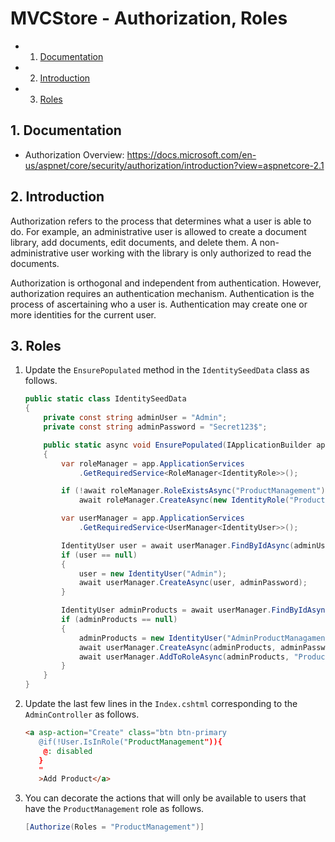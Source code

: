 # MVCStore - Authorization, Roles

<!-- vscode-markdown-toc -->
* 1. [Documentation](#Documentation)
* 2. [Introduction](#Introduction)
* 3. [Roles](#Roles)

<!-- vscode-markdown-toc-config
	numbering=true
	autoSave=true
	/vscode-markdown-toc-config -->
<!-- /vscode-markdown-toc -->

##  1. <a name='Documentation'></a>Documentation
- Authorization Overview: https://docs.microsoft.com/en-us/aspnet/core/security/authorization/introduction?view=aspnetcore-2.1

##  2. <a name='Introduction'></a>Introduction
Authorization refers to the process that determines what a user is able to do. For example, an administrative user is allowed to create a document library, add documents, edit documents, and delete them. A non-administrative user working with the library is only authorized to read the documents.

Authorization is orthogonal and independent from authentication. However, authorization requires an authentication mechanism. Authentication is the process of ascertaining who a user is. Authentication may create one or more identities for the current user.

##  3. <a name='Roles'></a>Roles

1. Update the `EnsurePopulated` method in the `IdentitySeedData` class as follows.

	```C#
	public static class IdentitySeedData
	{
		private const string adminUser = "Admin";
		private const string adminPassword = "Secret123$";

		public static async void EnsurePopulated(IApplicationBuilder app)
		{
			var roleManager = app.ApplicationServices
				.GetRequiredService<RoleManager<IdentityRole>>();

			if (!await roleManager.RoleExistsAsync("ProductManagement"))
				await roleManager.CreateAsync(new IdentityRole("ProductManagement"));

			var userManager = app.ApplicationServices
				.GetRequiredService<UserManager<IdentityUser>>();

			IdentityUser user = await userManager.FindByIdAsync(adminUser);
			if (user == null)
			{
				user = new IdentityUser("Admin");
				await userManager.CreateAsync(user, adminPassword);
			}

			IdentityUser adminProducts = await userManager.FindByIdAsync("AdminProductManagament");
			if (adminProducts == null)
			{
				adminProducts = new IdentityUser("AdminProductManagament");
				await userManager.CreateAsync(adminProducts, adminPassword);
				await userManager.AddToRoleAsync(adminProducts, "ProductManagement");
			}
		}
	}
	```

2. Update the last few lines in the `Index.cshtml` corresponding to the `AdminController` as follows.

	```HTML
	<a asp-action="Create" class="btn btn-primary
	   @if(!User.IsInRole("ProductManagement")){
		@: disabled
	   }
	   "
	   >Add Product</a>
	```

3. You can decorate the actions that will only be available to users that have the `ProductManagement` role as follows.

	```C#
	[Authorize(Roles = "ProductManagement")]
	```